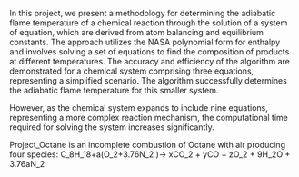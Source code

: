 In this project, we present a methodology for determining the adiabatic flame temperature of a chemical reaction through the solution of a system of equation, which are derived from atom balancing and equilibrium constants. The approach utilizes the NASA polynomial form for enthalpy and involves solving a set of equations to find the composition of products at different temperatures. The accuracy and efficiency of the algorithm are demonstrated for a chemical system comprising three equations, representing a simplified scenario. The algorithm successfully determines the adiabatic flame temperature for this smaller system. 

However, as the chemical system expands to include nine equations, representing a more complex reaction mechanism, the computational time required for solving the system increases significantly. 

Project_Octane is an incomplete combustion of Octane with air producing four species:
C_8H_18+a(O_2+3.76N_2 )→ xCO_2 + yCO + zO_2 + 9H_2O + 3.76aN_2

